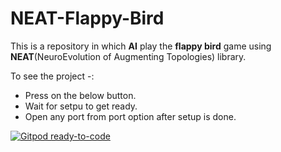 # NEAT-Flappy-Bird

This is a repository in which **AI** play the **flappy bird** game using **NEAT**(NeuroEvolution of Augmenting Topologies) library.  

To see the project -:  
 - Press on the below button.  
 - Wait for setpu to get ready.
 - Open any port from port option after setup is done.
  
  
[![Gitpod ready-to-code](https://img.shields.io/badge/Gitpod-ready--to--code-blue?logo=gitpod)](https://gitpod.io/#https://github.com/ayush-2810/AI-Flappy-Bird)
